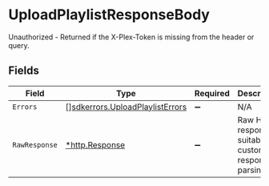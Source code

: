 # UploadPlaylistResponseBody

Unauthorized - Returned if the X-Plex-Token is missing from the header or query.


## Fields

| Field                                                                              | Type                                                                               | Required                                                                           | Description                                                                        |
| ---------------------------------------------------------------------------------- | ---------------------------------------------------------------------------------- | ---------------------------------------------------------------------------------- | ---------------------------------------------------------------------------------- |
| `Errors`                                                                           | [][sdkerrors.UploadPlaylistErrors](../../models/sdkerrors/uploadplaylisterrors.md) | :heavy_minus_sign:                                                                 | N/A                                                                                |
| `RawResponse`                                                                      | [*http.Response](https://pkg.go.dev/net/http#Response)                             | :heavy_minus_sign:                                                                 | Raw HTTP response; suitable for custom response parsing                            |